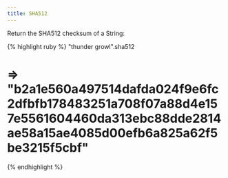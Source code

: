 ```yaml
---
title: SHA512
---
```


Return the SHA512 checksum of a String:

{% highlight ruby %}
"thunder growl".sha512
# => "b2a1e560a497514dafda024f9e6fc2dfbfb178483251a708f07a88d4e157e5561604460da313ebc88dde2814ae58a15ae4085d00efb6a825a62f5be3215f5cbf"
{% endhighlight %}
